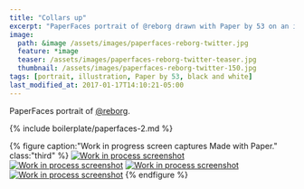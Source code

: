 ```yaml
---
title: "Collars up"
excerpt: "PaperFaces portrait of @reborg drawn with Paper by 53 on an iPad."
image: 
  path: &image /assets/images/paperfaces-reborg-twitter.jpg 
  feature: *image
  teaser: /assets/images/paperfaces-reborg-twitter-teaser.jpg
  thumbnail: /assets/images/paperfaces-reborg-twitter-150.jpg
tags: [portrait, illustration, Paper by 53, black and white]
last_modified_at: 2017-01-17T14:10:21-05:00
---
```


PaperFaces portrait of [@reborg](https://twitter.com/reborg).

{% include boilerplate/paperfaces-2.md %}

{% figure caption:"Work in progress screen captures Made with Paper." class:"third" %}
[![Work in process screenshot](/assets/images/paperfaces-reborg-process-1-600.jpg)](/assets/images/paperfaces-reborg-process-1-lg.jpg)
[![Work in process screenshot](/assets/images/paperfaces-reborg-process-2-600.jpg)](/assets/images/paperfaces-reborg-process-2-lg.jpg)
[![Work in process screenshot](/assets/images/paperfaces-reborg-process-3-600.jpg)](/assets/images/paperfaces-reborg-process-3-lg.jpg)
[![Work in process screenshot](/assets/images/paperfaces-reborg-process-4-600.jpg)](/assets/images/paperfaces-reborg-process-4-lg.jpg)
{% endfigure %}
